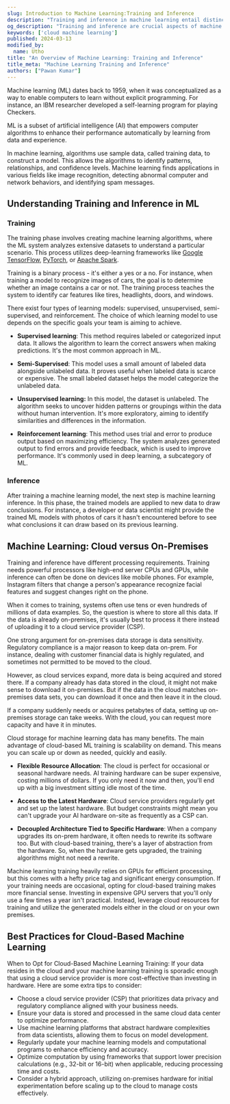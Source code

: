 ```yaml
---
slug: Introduction to Machine Learning:Training and Inference
description: "Training and inference in machine learning entail distinct requirements. Here, we'll guide you through their differences and provide hosting recommendations."
og_description: "Training and inference are crucial aspects of machine learning. Training involves crafting machine learning algorithms using frameworks like Apache Spark to analyze vast datasets and produce a trained model. On the other hand, inference utilizes these trained models to analyze new data and make predictions. Both training and inference come with specific hardware and system needs. In this guide, we'll explore the factors influencing the decision to host your machine learning training and inference systems either in the cloud or on-premises."
keywords: ['cloud machine learning']
published: 2024-03-13
modified_by:
  name: Utho
title: "An Overview of Machine Learning: Training and Inference"
title_meta: "Machine Learning Training and Inference"
authors: ["Pawan Kumar"]
---
```

Machine learning (ML) dates back to 1959, when it was conceptualized as a way to enable computers to learn without explicit programming. For instance, an IBM researcher developed a self-learning program for playing Checkers.

ML is a subset of artificial intelligence (AI) that empowers computer algorithms to enhance their performance automatically by learning from data and experience.

In machine learning, algorithms use sample data, called training data, to construct a model. This allows the algorithms to identify patterns, relationships, and confidence levels. Machine learning finds applications in various fields like image recognition, detecting abnormal computer and network behaviors, and identifying spam messages.

## Understanding Training and Inference in ML
### Training

The training phase involves creating machine learning algorithms, where the ML system analyzes extensive datasets to understand a particular scenario. This process utilizes deep-learning frameworks like [Google TensorFlow](https://www.tensorflow.org/learn), [PyTorch](https://pytorch.org/), or [Apache Spark](https://spark.apache.org/docs/latest/).

Training is a binary process - it's either a yes or a no. For instance, when training a model to recognize images of cars, the goal is to determine whether an image contains a car or not. The training process teaches the system to identify car features like tires, headlights, doors, and windows.

There exist four types of learning models: supervised, unsupervised, semi-supervised, and reinforcement. The choice of which learning model to use depends on the specific goals your team is aiming to achieve.

- **Supervised learning**: This method requires labeled or categorized input data. It allows the algorithm to learn the correct answers when making predictions. It's the most common approach in ML.

- **Semi-Supervised**: This model uses a small amount of labeled data alongside unlabeled data. It proves useful when labeled data is scarce or expensive. The small labeled dataset helps the model categorize the unlabeled data.

- **Unsupervised learning:** In this model, the dataset is unlabeled. The algorithm seeks to uncover hidden patterns or groupings within the data without human intervention. It's more exploratory, aiming to identify similarities and differences in the information.

- **Reinforcement learning**: This method uses trial and error to produce output based on maximizing efficiency. The system analyzes generated output to find errors and provide feedback, which is used to improve performance. It's commonly used in deep learning, a subcategory of ML.

### Inference

After training a machine learning model, the next step is machine learning inference. In this phase, the trained models are applied to new data to draw conclusions. For instance, a developer or data scientist might provide the trained ML models with photos of cars it hasn't encountered before to see what conclusions it can draw based on its previous learning.

## Machine Learning: Cloud versus On-Premises
Training and inference have different processing requirements. Training needs powerful processors like high-end server CPUs and GPUs, while inference can often be done on devices like mobile phones. For example, Instagram filters that change a person's appearance recognize facial features and suggest changes right on the phone.

When it comes to training, systems often use tens or even hundreds of millions of data examples. So, the question is where to store all this data. If the data is already on-premises, it's usually best to process it there instead of uploading it to a cloud service provider (CSP).

One strong argument for on-premises data storage is data sensitivity. Regulatory compliance is a major reason to keep data on-prem. For instance, dealing with customer financial data is highly regulated, and sometimes not permitted to be moved to the cloud.

However, as cloud services expand, more data is being acquired and stored there. If a company already has data stored in the cloud, it might not make sense to download it on-premises. But if the data in the cloud matches on-premises data sets, you can download it once and then leave it in the cloud.

If a company suddenly needs or acquires petabytes of data, setting up on-premises storage can take weeks. With the cloud, you can request more capacity and have it in minutes.

Cloud storage for machine learning data has many benefits. The main advantage of cloud-based ML training is scalability on demand. This means you can scale up or down as needed, quickly and easily.

- **Flexible Resource Allocation**: The cloud is perfect for occasional or seasonal hardware needs. AI training hardware can be super expensive, costing millions of dollars. If you only need it now and then, you'll end up with a big investment sitting idle most of the time.

- **Access to the Latest Hardware**: Cloud service providers regularly get and set up the latest hardware. But budget constraints might mean you can't upgrade your AI hardware on-site as frequently as a CSP can.

- **Decoupled Architecture Tied to Specific Hardware**: When a company upgrades its on-prem hardware, it often needs to rewrite its software too. But with cloud-based training, there's a layer of abstraction from the hardware. So, when the hardware gets upgraded, the training algorithms might not need a rewrite.

Machine learning training heavily relies on GPUs for efficient processing, but this comes with a hefty price tag and significant energy consumption. If your training needs are occasional, opting for cloud-based training makes more financial sense. Investing in expensive GPU servers that you'll only use a few times a year isn't practical. Instead, leverage cloud resources for training and utilize the generated models either in the cloud or on your own premises.

## Best Practices for Cloud-Based Machine Learning
When to Opt for Cloud-Based Machine Learning Training: If your data resides in the cloud and your machine learning training is sporadic enough that using a cloud service provider is more cost-effective than investing in hardware. Here are some extra tips to consider:

- Choose a cloud service provider (CSP) that prioritizes data privacy and regulatory compliance aligned with your business needs.
- Ensure your data is stored and processed in the same cloud data center to optimize performance.
- Use machine learning platforms that abstract hardware complexities from data scientists, allowing them to focus on model development.
- Regularly update your machine learning models and computational programs to enhance efficiency and accuracy.
- Optimize computation by using frameworks that support lower precision calculations (e.g., 32-bit or 16-bit) when applicable, reducing processing time and costs.
- Consider a hybrid approach, utilizing on-premises hardware for initial experimentation before scaling up to the cloud to manage costs effectively.
